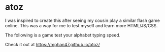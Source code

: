 # atoz

I was inspired to create this after seeing my cousin play a similar flash game online.
This was a way for me to test myself and learn more HTML/JS/CSS.

The following is a game test your alphabet typing speed.

Check it out at https://mphan47.github.io/atoz/
